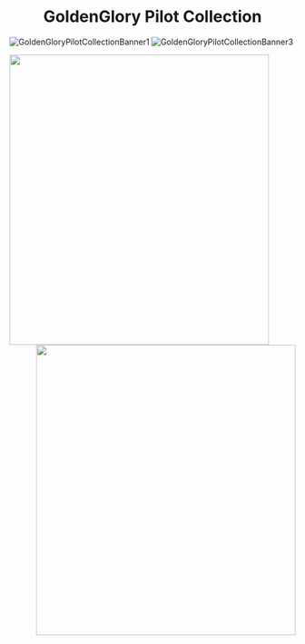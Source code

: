 <h1 align="center">GoldenGlory Pilot Collection</h1>


![GoldenGloryPilotCollectionBanner1](https://user-images.githubusercontent.com/37307454/164943294-9af23f81-3f5a-41c6-bcdb-437bdb77ed6f.png)
![GoldenGloryPilotCollectionBanner3](https://user-images.githubusercontent.com/37307454/164943596-e17d45e8-e76c-4ecd-ae04-20a5a4eb6ef0.png)

<img align="left" width="457" height="512" src="https://user-images.githubusercontent.com/37307454/166988758-560b8813-379e-4186-bf34-da94f9e626c7.gif">

<img align="right" width="457" height="512" src="https://user-images.githubusercontent.com/37307454/166987701-8fea2f95-54a8-40f0-8d0a-1a1eca9fa565.gif">
